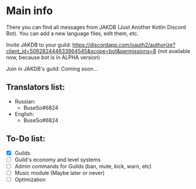 # Main info

There you can find all messages from JAKDB (Just Another Kotlin Discord Bot).
You can add a new language files, edit them, etc.

Invite JAKDB to your guild: https://discordapp.com/oauth2/authorize?client_id=509282444633964545&scope=bot&permissions=8 (not available now, because bot is in ALPHA version)

Join in JAKDB's guild: Coming soon...


## Translators list:
- Russian:
    - BuseSo#6824
- English:
    - BuseSo#6824


## To-Do list:
- [x] Guilds
- [ ] Guild's economy and  level systems
- [ ] Admin commands for Guilds (ban, mute, kick, warn, etc)
- [ ] Music module (Maybe later or never)
- [ ] Optimization
